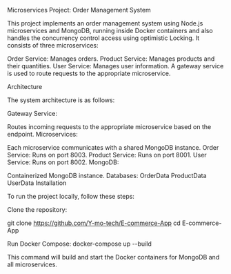 Microservices Project: Order Management System
 
This project implements an order management system using Node.js microservices and MongoDB, running inside Docker containers and also handles the concurrency control access using optimistic Locking.
It consists of three microservices:
 
Order Service: Manages orders.
Product Service: Manages products and their quantities.
User Service: Manages user information.
A gateway service is used to route requests to the appropriate microservice.
 
Architecture
 
The system architecture is as follows:
 
Gateway Service:
 
Routes incoming requests to the appropriate microservice based on the endpoint.
Microservices:
 
Each microservice communicates with a shared MongoDB instance.
Order Service: Runs on port 8003.
Product Service: Runs on port 8001.
User Service: Runs on port 8002.
MongoDB:
 
Containerized MongoDB instance.
Databases:
OrderData
ProductData
UserData
Installation
 
To run the project locally, follow these steps:
 
Clone the repository:
 

git clone https://github.com/Y-mo-tech/E-commerce-App
cd E-commerce-App

Run Docker Compose:
docker-compose up --build

This command will build and start the Docker containers for MongoDB and all microservices.